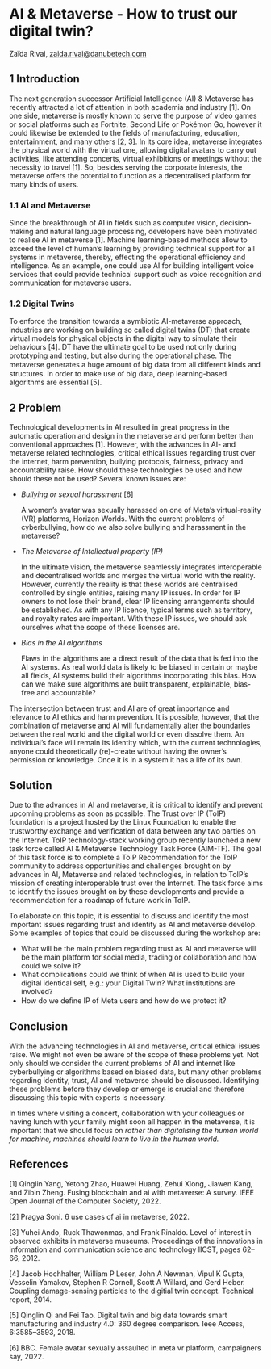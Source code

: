 # AI & Metaverse - How to trust our digital twin?

Zaïda Rivai, zaida.rivai@danubetech.com
 
## 1 Introduction

The next generation successor Artificial Intelligence (AI) & Metaverse has recently attracted a lot of attention in both academia and industry [1]. On one side, metaverse is mostly known to serve the purpose of video games or social platforms such as Fortnite, Second Life or Pokémon Go, however it could likewise be extended to the fields of manufacturing, education, entertainment, and many others [2, 3]. In its core idea, metaverse integrates the physical world with the virtual one, allowing digital avatars to carry out activities, like attending concerts, virtual exhibitions or meetings without the necessity to travel [1]. So, besides serving the corporate interests, the metaverse offers the potential to function as a decentralised platform for many kinds of users. 

### 1.1 AI and Metaverse

Since the breakthrough of AI in fields such as computer vision, decision-making and natural language processing, developers have been motivated to realise AI in metaverse [1]. Machine learning-based methods allow to exceed the level of human’s learning by providing technical support for all systems in metaverse, thereby, effecting the operational efficiency and intelligence. As an example, one could use AI for building intelligent voice services that could provide technical support such as voice recognition and communication for metaverse users.

### 1.2 Digital Twins

To enforce the transition towards a symbiotic AI-metaverse approach, industries are working on building so called digital twins (DT) that create virtual models for physical objects in the digital way to simulate their behaviours [4]. DT have the ultimate goal to be used not only during prototyping and testing, but also during the operational phase. The metaverse generates a huge amount of big data from all diﬀerent kinds and structures. In order to make use of big data, deep learning-based algorithms are essential [5].

## 2 Problem

Technological developments in AI resulted in great progress in the automatic operation and design in the metaverse and perform better than conventional approaches [1]. However, with the advances in AI- and metaverse related technologies, critical ethical issues regarding trust over the internet, harm prevention, bullying protocols, fairness, privacy and accountability raise. How should these technologies be used and how should these not be used? Several known issues are:

* *Bullying or sexual harassment* [6]

	A women’s avatar was sexually harassed on one of Meta’s virtual-reality (VR) platforms, Horizon Worlds. With the current problems of cyberbullying, how do we also solve bullying and harassment in the metaverse?

* *The Metaverse of Intellectual property (IP)*

	In the ultimate vision, the metaverse seamlessly integrates interoperable and decentralised worlds and merges the virtual world with the reality. However, currently the reality is that these worlds are centralised controlled by single entities, raising many IP issues. In order for IP owners to not lose their brand, clear IP licensing arrangements should be established. As with any IP licence, typical terms such as territory, and royalty rates are important. With these IP issues, we should ask ourselves what the scope of these licenses are.

* *Bias in the AI algorithms*

	Flaws in the algorithms are a direct result of the data that is fed into the AI systems. As real world data is likely to be biased in certain or maybe all fields, AI systems build their algorithms incorporating this bias. How can we make sure algorithms are built transparent, explainable, bias-free and accountable? 

The intersection between trust and AI are of great importance and relevance to AI ethics and harm prevention. It is possible, however, that the combination of metaverse and AI will fundamentally alter the boundaries between the real world and the digital world or even dissolve them. An individual’s face will remain its identity which, with the current technologies, anyone could theoretically (re)-create without having the owner’s permission or knowledge. Once it is in a system it has a life of its own.

## Solution

Due to the advances in AI and metaverse, it is critical to identify and prevent upcoming problems as soon as possible. The Trust over IP (ToIP) foundation is a project hosted by the Linux Foundation to enable the trustworthy exchange and veriﬁcation of data between any two parties on the Internet. ToIP technology-stack working group recently launched a new task force called AI & Metaverse Technology Task Force (AIM-TF). The goal of this task force is to complete a ToIP Recommendation for the ToIP community to address opportunities and challenges brought on by advances in AI, Metaverse and related technologies, in relation to ToIP’s mission of creating interoperable trust over the Internet. The task force aims to identify the issues brought on by these developments and provide a recommendation for a roadmap of future work in ToIP.

To elaborate on this topic, it is essential to discuss and identify the most important issues regarding trust and identity as AI and metaverse develop. Some examples of topics that could be discussed during the workshop are:

* What will be the main problem regarding trust as AI and metaverse will be the main platform for social media, trading or collaboration and how could we solve it?
* What complications could we think of when AI is used to build your digital identical self, e.g.: your Digital Twin? What institutions are involved?
* How do we deﬁne IP of Meta users and how do we protect it?

## Conclusion

With the advancing technologies in AI and metaverse, critical ethical issues raise. We might not even be aware of the scope of these problems yet. Not only should we consider the current problems of AI and internet like cyberbullying or algorithms based on biased data, but many other problems regarding identity, trust, AI and metaverse should be discussed. Identifying these problems before they develop or emerge is crucial and therefore discussing this topic with experts is necessary.

In times where visiting a concert, collaboration with your colleagues or having lunch with your family might soon all happen in the metaverse, it is important that we should focus on *rather than digitalising the human world for machine, machines should learn to live in the human world.*

## References

[1] Qinglin Yang, Yetong Zhao, Huawei Huang, Zehui Xiong, Jiawen Kang, and Zibin Zheng. Fusing blockchain and ai with metaverse: A survey. IEEE Open Journal of the Computer Society, 2022.

[2] Pragya Soni. 6 use cases of ai in metaverse, 2022.

[3] Yuhei Ando, Ruck Thawonmas, and Frank Rinaldo. Level of interest in observed exhibits in metaverse museums. Proceedings of the innovations in information and communication science and technology IICST, pages 62–66, 2012.

[4] Jacob Hochhalter, William P Leser, John A Newman, Vipul K Gupta, Vesselin Yamakov, Stephen R Cornell, Scott A Willard, and Gerd Heber. Coupling damage-sensing particles to the digitial twin concept. Technical report, 2014.

[5] Qinglin Qi and Fei Tao. Digital twin and big data towards smart manufacturing and industry 4.0: 360 degree comparison. Ieee Access, 6:3585–3593, 2018.

[6] BBC. Female avatar sexually assaulted in meta vr platform, campaigners say, 2022.

